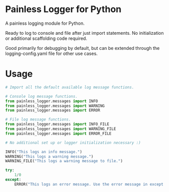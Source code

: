 # Painless Logger for Python
 
A painless logging module for Python. 

Ready to log to console and file after just import statements. No initialization or additional scaffolding code required. 

Good primarily for debugging by default, but can be extended through the logging-config.yaml file for other use cases.


# Usage

```python
# Import all the default available log message functions.

# Console log message functions.
from painless_logger.messages import INFO
from painless_logger.messages import WARNING
from painless_logger.messages import ERROR

# File log message functions.
from painless_logger.messages import INFO_FILE
from painless_logger.messages import WARNING_FILE
from painless_logger.messages import ERROR_FILE

# No additional set up or logger initialization necessary :)

INFO("This logs an info message.")
WARNING("This logs a warning message.")
WARNING_FILE("This logs a warning message to file.")

try:
    1/0
except:
    ERROR("This logs an error message. Use the error message in except blocks, and a traceback will be added automatically to the message.")


```
